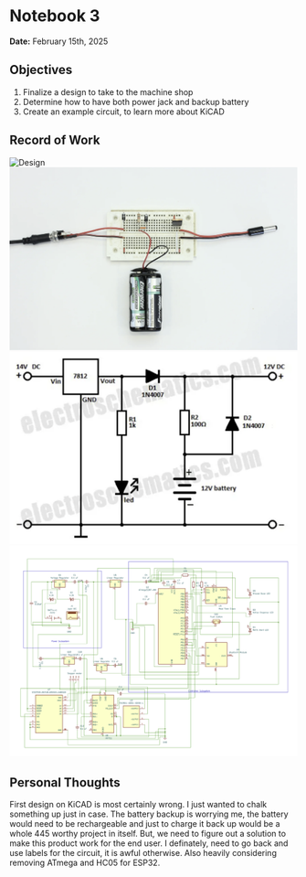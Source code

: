 # Notebook 3

**Date:** February 15th, 2025

## Objectives
1. Finalize a design to take to the machine shop
2. Determine how to have both power jack and backup battery
3. Create an example circuit, to learn more about KiCAD

## Record of Work
![Design](Notebook3_image1.png)
![Battery](Notebook3_image2.png)
![Battery Backup Circuit](Notebook3_image3.png)
![Example Circuit](Notebook3_image4.png)

## Personal Thoughts
First design on KiCAD is most certainly wrong. I just wanted to chalk something up just in case. The battery backup is worrying me, the battery would need to be rechargeable and just to charge it back up would be a whole 445 worthy project in itself. But, we need to figure out a solution to make this product work for the end user. I definately, need to go back and use labels for the circuit, it is awful otherwise. Also heavily considering removing ATmega and HC05 for ESP32.